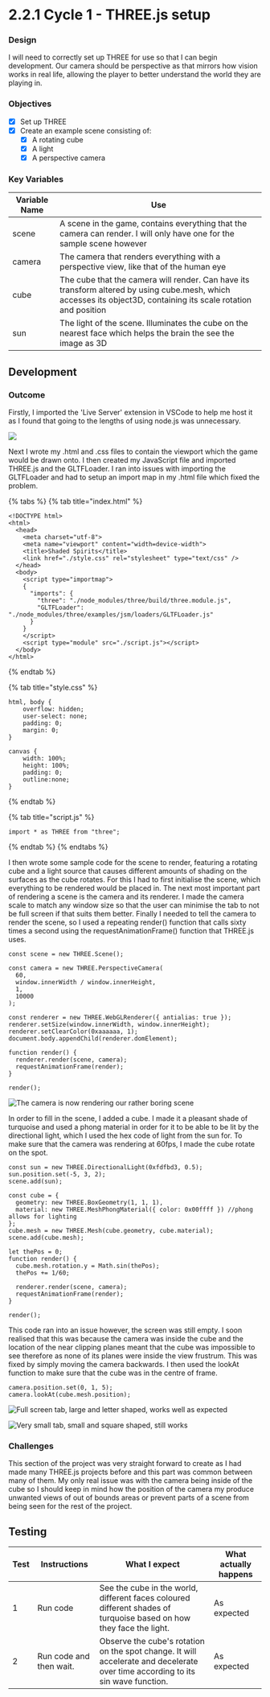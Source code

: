 # 2.2.1 Cycle 1 - THREE.js setup

### Design

I will need to correctly set up THREE for use so that I can begin development. Our camera should be perspective as that mirrors how vision works in real life, allowing the player to better understand the world they are playing in.

### Objectives

* [x] Set up THREE
* [x] Create an example scene consisting of:
  * [x] A rotating cube
  * [x] A light
  * [x] A perspective camera

### Key Variables

| Variable Name | Use                                                                                                                                                              |
| ------------- | ---------------------------------------------------------------------------------------------------------------------------------------------------------------- |
| scene         | A scene in the game, contains everything that the camera can render. I will only have one for the sample scene however                                           |
| camera        | The camera that renders everything with a perspective view, like that of the human eye                                                                           |
| cube          | The cube that the camera will render. Can have its transform altered by using cube.mesh, which accesses its object3D, containing its scale rotation and position |
| sun           | The light of the scene. Illuminates the cube on the nearest face which helps the brain the see the image as 3D                                                   |

## Development

### Outcome

Firstly, I imported the 'Live Server' extension in VSCode to help me host it as I found that going to the lengths of using node.js was unnecessary.&#x20;

![](<../.gitbook/assets/image (4) (1).png>)

Next I wrote my .html and .css files to contain the viewport which the game would be drawn onto. I then created my JavaScript file and imported THREE.js and the GLTFLoader. I ran into issues with importing the GLTFLoader and had to setup an import map in my .html file which fixed the problem.

{% tabs %}
{% tab title="index.html" %}
```
<!DOCTYPE html>
<html>
  <head>
    <meta charset="utf-8">
    <meta name="viewport" content="width=device-width">
    <title>Shaded Spirits</title>
    <link href="./style.css" rel="stylesheet" type="text/css" />
  </head>
  <body>
    <script type="importmap">
    {
      "imports": {
        "three": "./node_modules/three/build/three.module.js",
        "GLTFLoader": "./node_modules/three/examples/jsm/loaders/GLTFLoader.js"
      }
    }
    </script> 
    <script type="module" src="./script.js"></script>
  </body>
</html>
```
{% endtab %}

{% tab title="style.css" %}
```
html, body {
	overflow: hidden;
    user-select: none;
    padding: 0;
    margin: 0;
}

canvas {
	width: 100%; 
	height: 100%;
	padding: 0;
    outline:none;
}
```
{% endtab %}

{% tab title="script.js" %}
```
import * as THREE from "three";
```
{% endtab %}
{% endtabs %}

I then wrote some sample code for the scene to render, featuring a rotating cube and a light source that causes different amounts of shading on the surfaces as the cube rotates. For this I had to first initialise the scene, which everything to be rendered would be placed in. The next most important part of rendering a scene is the camera and its renderer. I made the camera scale to match any window size so that the user can minimise the tab to not be full screen if that suits them better. Finally I needed to tell the camera to render the scene, so I used a repeating render() function that calls sixty times a second using the requestAnimationFrame() function that THREE.js uses.

```
const scene = new THREE.Scene();

const camera = new THREE.PerspectiveCamera(
  60,
  window.innerWidth / window.innerHeight,
  1,
  10000
);

const renderer = new THREE.WebGLRenderer({ antialias: true });
renderer.setSize(window.innerWidth, window.innerHeight);
renderer.setClearColor(0xaaaaaa, 1);
document.body.appendChild(renderer.domElement);

function render() {
  renderer.render(scene, camera);
  requestAnimationFrame(render);
}

render();
```

![The camera is now rendering our rather boring scene](<../.gitbook/assets/image (3) (1).png>)

In order to fill in the scene, I added a cube. I made it a pleasant shade of turquoise and used a phong material in order for it to be able to be lit by the directional light, which I used the hex code of light from the sun for. To make sure that the camera was rendering at 60fps, I made the cube rotate on the spot.

```
const sun = new THREE.DirectionalLight(0xfdfbd3, 0.5);
sun.position.set(-5, 3, 2);
scene.add(sun);

const cube = {
  geometry: new THREE.BoxGeometry(1, 1, 1),
  material: new THREE.MeshPhongMaterial({ color: 0x00ffff }) //phong allows for lighting
};
cube.mesh = new THREE.Mesh(cube.geometry, cube.material);
scene.add(cube.mesh);

let thePos = 0;
function render() {
  cube.mesh.rotation.y = Math.sin(thePos);
  thePos += 1/60;
  
  renderer.render(scene, camera);
  requestAnimationFrame(render);
}

render();
```

This code ran into an issue however, the screen was still empty. I soon realised that this was because the camera was inside the cube and the location of the near clipping planes meant that the cube was impossible to see therefore as none of its planes were inside the view frustrum. This was fixed by simply moving the camera backwards. I then used the lookAt function to make sure that the cube was in the centre of frame.

```
camera.position.set(0, 1, 5);
camera.lookAt(cube.mesh.position);
```

![Full screen tab, large and letter shaped, works well as expected](<../.gitbook/assets/image (2) (1).png>)

![Very small tab, small and square shaped, still works](<../.gitbook/assets/image (6) (1) (1).png>)

### Challenges

This section of the project was very straight forward to create as I had made many THREE.js projects before and this part was common between many of them. My only real issue was with the camera being inside of the cube so I should keep in mind how the position of the camera my produce unwanted views of out of bounds areas or prevent parts of a scene from being seen for the rest of the project.

## Testing

| Test | Instructions            | What I expect                                                                                                                   | What actually happens |
| ---- | ----------------------- | ------------------------------------------------------------------------------------------------------------------------------- | --------------------- |
| 1    | Run code                | See the cube in the world, different faces coloured different shades of turquoise based on how they face the light.             | As expected           |
| 2    | Run code and then wait. | Observe the cube's rotation on the spot change. It will accelerate and decelerate over time according to its sin wave function. | As expected           |
